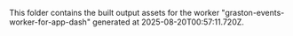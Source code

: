 This folder contains the built output assets for the worker "graston-events-worker-for-app-dash" generated at 2025-08-20T00:57:11.720Z.